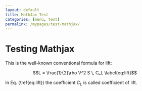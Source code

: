```yaml
---
layout: default
title: MathJax Test
categories: [menu, test]
permalink: /mypages/test-mathjax/
---
```


# Testing Mathjax

This is the well-known conventional formula for lift:

$$L = \frac{1}{2}\rho V^2 S \, C_L \label{eq:lift}$$

In Eq. (\ref{eq:lift}) the coefficient $C_L$ is called coefficient of lift.
